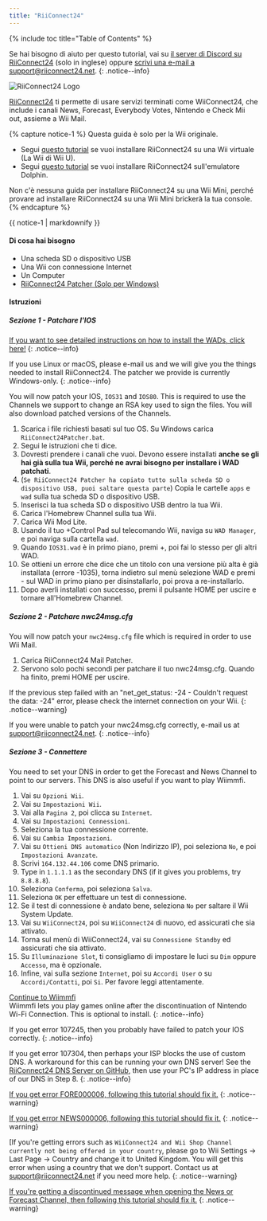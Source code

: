 ```yaml
---
title: "RiiConnect24"
---
```


{% include toc title="Table of Contents" %}

Se hai bisogno di aiuto per questo tutorial, vai su [il server di Discord su RiiConnect24](https://discord.gg/b4Y7jfD) (solo in inglese) oppure [scrivi una e-mail a support@riiconnect24.net](mailto:support@riiconnect24.net).
{: .notice--info}

![RiiConnect24 Logo](/images/WiiRC24Logo.jpg)

[RiiConnect24](https://rc24.xyz/) ti permette di usare servizi terminati come WiiConnect24, che include i canali News, Forecast, Everybody Votes, Nintendo e Check Mii out, assieme a Wii Mail.

{% capture notice-1 %}
Questa guida è solo per la Wii originale.

- Segui [questo tutorial](riiconnect24-vwii) se vuoi installare RiiConnect24 su una Wii virtuale (La Wii di Wii U).
- Segui [questo tutorial](riiconnect24-dolphin) se vuoi installare RiiConnect24 sull'emulatore Dolphin.

Non c'è nessuna guida per installare RiiConnect24 su una Wii Mini, perché provare ad installare RiiConnect24 su una Wii Mini brickerà la tua console.
{% endcapture %}

<div class="notice--warning">{{ notice-1 | markdownify }}</div>

#### Di cosa hai bisogno

* Una scheda SD o dispositivo USB
* Una Wii con connessione Internet
* Un Computer
* [RiiConnect24 Patcher (Solo per Windows)](https://github.com/RiiConnect24/RiiConnect24-Patcher/releases)

#### Istruzioni

##### Sezione 1 - Patchare l'IOS

[If you want to see detailed instructions on how to install the WADs, click here!](wiimodlite)
{: .notice--info}

If you use Linux or macOS, please e-mail us and we will give you the things needed to install RiiConnect24. The patcher we provide is currently Windows-only.
{: .notice--info}

You will now patch your IOS, `IOS31` and `IOS80`. This is required to use the Channels we support to change an RSA key used to sign the files. You will also download patched versions of the Channels.

1. Scarica i file richiesti basati sul tuo OS. Su Windows carica `RiiConnect24Patcher.bat`.
2. Segui le istruzioni che ti dice.
3. Dovresti prendere i canali che vuoi. Devono essere installati **anche se gli hai già sulla tua Wii, perché ne avrai bisogno per installare i WAD patchati**.
4. (`Se RiiConnect24 Patcher ha copiato tutto sulla scheda SD o dispositivo USB, puoi saltare questa parte`) Copia le cartelle `apps` e `wad` sulla tua scheda SD o dispositivo USB.
5. Inserisci la tua scheda SD o dispositivo USB dentro la tua Wii.
6. Carica l'Homebrew Channel sulla tua Wii.
7. Carica Wii Mod Lite.
8. Usando il tuo +Control Pad sul telecomando Wii, naviga su `WAD Manager`, e poi naviga sulla cartella `wad`.
9. Quando `IOS31.wad` è in primo piano, premi +, poi fai lo stesso per gli altri WAD.
10. Se ottieni un errore che dice che un titolo con una versione più alta è già installata (errore -1035), torna indietro sul menù selezione WAD e premi - sul WAD in primo piano per disinstallarlo, poi prova a re-installarlo.
11. Dopo averli installati con successo, premi il pulsante HOME per uscire e tornare all'Homebrew Channel.

##### Sezione 2 - Patchare nwc24msg.cfg

You will now patch your `nwc24msg.cfg` file which is required in order to use Wii Mail.

1. Carica RiiConnect24 Mail Patcher.
2. Servono solo pochi secondi per patchare il tuo nwc24msg.cfg. Quando ha finito, premi HOME per uscire.

If the previous step failed with an "net_get_status: -24 - Couldn't request the data: -24" error, please check the internet connection on your Wii.
{: .notice--warning}

If you were unable to patch your nwc24msg.cfg correctly, e-mail us at [support@riiconnect24.net](mailto:support@riiconnect24.net).
{: .notice--info}

##### Sezione 3 - Connettere

You need to set your DNS in order to get the Forecast and News Channel to point to our servers. This DNS is also useful if you want to play Wiimmfi.

1. Vai su `Opzioni Wii`.
2. Vai su `Impostazioni Wii`.
3. Vai alla `Pagina 2`, poi clicca su `Internet`.
4. Vai su `Impostazioni Connessioni`.
5. Seleziona la tua connessione corrente.
6. Vai su `Cambia Impostazioni`.
7. Vai su `Ottieni DNS automatico` (Non Indirizzo IP), poi seleziona `No`, e poi `Impostazioni Avanzate`.
8. Scrivi `164.132.44.106` come DNS primario.
9. Type in `1.1.1.1` as the secondary DNS (if it gives you problems, try `8.8.8.8`).
10. Seleziona `Conferma`, poi seleziona `Salva`.
11. Seleziona `OK` per effettuare un test di connessione.
12. Se il test di connessione è andato bene, seleziona `No` per saltare il Wii System Update.
13. Vai su `WiiConnect24`, poi su `WiiConnect24` di nuovo, ed assicurati che sia attivato.
14. Torna sul menù di WiiConnect24, vai su `Connessione Standby` ed assicurati che sia attivato.
15. Su `Illuminazione Slot`, ti consigliamo di impostare le luci su `Dim` oppure `Accesso`, ma è opzionale.
16. Infine, vai sulla sezione `Internet`, poi su `Accordi User` o su `Accordi/Contatti`, poi `Si`. Per favore leggi attentamente.


[Continue to Wiimmfi](wiimmfi)<br> Wiimmfi lets you play games online after the discontinuation of Nintendo Wi-Fi Connection. This is optional to install.
{: .notice--info}

If you get error 107245, then you probably have failed to patch your IOS correctly.
{: .notice--info}

If you get error 107304, then perhaps your ISP blocks the use of custom DNS. A workaround for this can be running your own DNS server! See the [RiiConnect24 DNS Server on GitHub](https://github.com/RiiConnect24/DNS-Server), then use your PC's IP address in place of our DNS in Step 8.
{: .notice--info}

[If you get error FORE000006, following this tutorial should fix it.](riiconnect24-batteryfix)
{: .notice--warning}

[If you get error NEWS000006, following this tutorial should fix it.](news000006)
{: .notice--warning}

[If you're getting errors such as `WiiConnect24 and Wii Shop Channel currently not being offered in your country`, please go to Wii Settings -> Last Page -> Country and change it to United Kingdom. You will get this error when using a country that we don't support. Contact us at [support@riiconnect24.net](mailto:support@riiconnect24.net) if you need more help.
{: .notice--warning}

[If you're getting a discontinued message when opening the News or Forecast Channel, then following this tutorial should fix it.](deleting-vffs)
{: .notice--warning}
